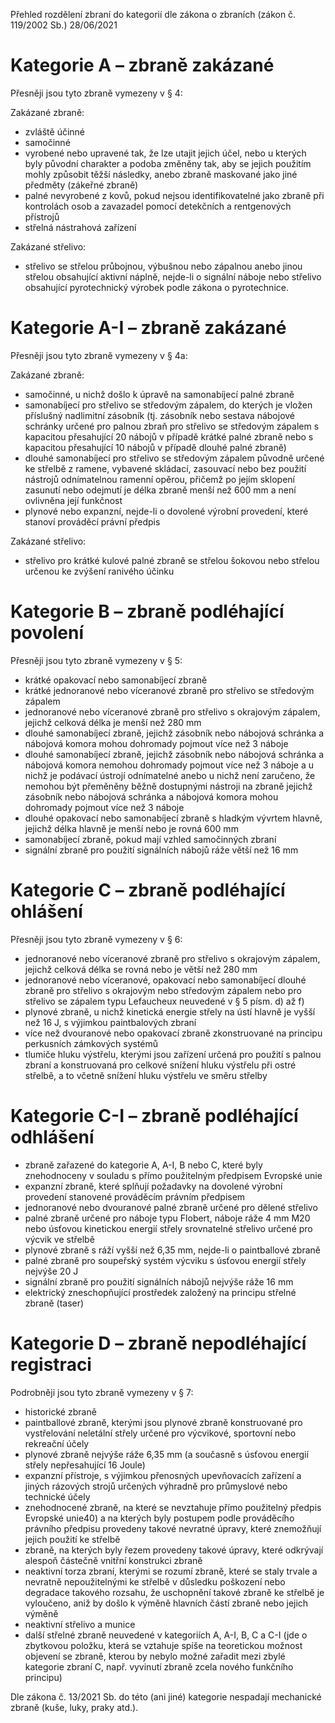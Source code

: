 Přehled rozdělení zbraní do kategorií dle zákona o zbraních (zákon č. 119/2002 Sb.)
28/06/2021


Kategorie A – zbraně zakázané
=============================
Přesněji jsou tyto zbraně vymezeny v § 4:

Zakázané zbraně:

  * zvláště účinné
  * samočinné
  * vyrobené nebo upravené tak, že lze utajit jejich účel, nebo u kterých byly původní charakter
    a podoba změněny tak, aby se jejich použitím mohly způsobit těžší následky, anebo zbraně
 	maskované jako jiné předměty (zákeřné zbraně)
  * palné nevyrobené z kovů, pokud nejsou identifikovatelné jako zbraně při kontrolách osob
    a zavazadel pomocí detekčních a rentgenových přístrojů
  * střelná nástrahová zařízení

Zakázané střelivo:

  * střelivo se střelou průbojnou, výbušnou nebo zápalnou anebo jinou střelou obsahující aktivní
    náplně, nejde-li o signální náboje nebo střelivo obsahující pyrotechnický výrobek podle
	zákona o pyrotechnice.


Kategorie A-I – zbraně zakázané
===============================
Přesněji jsou tyto zbraně vymezeny v § 4a:

Zakázané zbraně:

  * samočinné, u nichž došlo k úpravě na samonabíjecí palné zbraně
  * samonabíjecí pro střelivo se středovým zápalem, do kterých je vložen příslušný nadlimitní
    zásobník (tj. zásobník nebo sestava nábojové schránky určené pro palnou zbraň pro střelivo
	se středovým zápalem s kapacitou přesahující 20 nábojů v případě krátké palné zbraně nebo
	s kapacitou přesahující 10 nábojů v případě dlouhé palné zbraně)
  * dlouhé samonabíjecí pro střelivo se středovým zápalem původně určené ke střelbě z ramene,
    vybavené skládací, zasouvací nebo bez použití nástrojů odnímatelnou ramenní opěrou,
	přičemž po jejím sklopení zasunutí nebo odejmutí je délka zbraně menší než 600 mm a není
	ovlivněna její funkčnost
  * plynové nebo expanzní, nejde-li o dovolené výrobní provedení, které stanoví prováděcí
    právní předpis

Zakázané střelivo:

  * střelivo pro krátké kulové palné zbraně se střelou šokovou nebo střelou určenou ke zvýšení
    ranivého účinku


Kategorie B – zbraně podléhající povolení
=========================================
Přesněji jsou tyto zbraně vymezeny v § 5:

  * krátké opakovací nebo samonabíjecí zbraně
  * krátké jednoranové nebo víceranové zbraně pro střelivo se středovým zápalem
  * jednoranové nebo víceranové zbraně pro střelivo s okrajovým zápalem, jejichž celková délka
    je menší než 280 mm
  * dlouhé samonabíjecí zbraně, jejichž zásobník nebo nábojová schránka a nábojová komora mohou
    dohromady pojmout více než 3 náboje
  * dlouhé samonabíjecí zbraně, jejichž zásobník nebo nábojová schránka a nábojová komora nemohou
    dohromady pojmout více než 3 náboje a u nichž je podávací ústrojí odnímatelné anebo u nichž
	není zaručeno, že nemohou být přeměněny běžně dostupnými nástroji na zbraně jejichž zásobník
	nebo nábojová schránka a nábojová komora mohou dohromady pojmout více než 3 náboje
  * dlouhé opakovací nebo samonabíjecí zbraně s hladkým vývrtem hlavně, jejichž délka hlavně
    je menší nebo je rovná 600 mm
  * samonabíjecí zbraně, pokud mají vzhled samočinných zbraní
  * signální zbraně pro použití signálních nábojů ráže větší než 16 mm


Kategorie C – zbraně podléhající ohlášení
=========================================
Přesněji jsou tyto zbraně vymezeny v § 6:

  * jednoranové nebo víceranové zbraně pro střelivo s okrajovým zápalem, jejichž celková délka
    se rovná nebo je větší než 280 mm
  * jednoranové nebo víceranové, opakovací nebo samonabíjecí dlouhé zbraně pro střelivo
    s okrajovým nebo středovým zápalem nebo pro střelivo se zápalem typu Lefaucheux neuvedené
	v § 5 písm. d) až f)
  * plynové zbraně, u nichž kinetická energie střely na ústí hlavně je vyšší než 16 J,
    s výjimkou paintbalových zbraní
  * více než dvouranové nebo opakovací zbraně zkonstruované na principu perkusních zámkových systémů
  * tlumiče hluku výstřelu, kterými jsou zařízení určená pro použití s palnou zbraní a konstruovaná
    pro celkové snížení hluku výstřelu při ostré střelbě, a to včetně snížení hluku výstřelu
	ve směru střelby


Kategorie C-I – zbraně podléhající odhlášení
============================================

  * zbraně zařazené do kategorie A, A-I, B nebo C, které byly znehodnoceny v souladu s přímo
    použitelným předpisem Evropské unie
  * expanzní zbraně, které splňují požadavky na dovolené výrobní provedení stanovené prováděcím
    právním předpisem
  * jednoranové nebo dvouranové palné zbraně určené pro dělené střelivo
  * palné zbraně určené pro náboje typu Flobert, náboje ráže 4 mm M20 nebo úsťovou kinetickou energií
    střely srovnatelné střelivo určené pro výcvik ve střelbě
  * plynové zbraně s ráží vyšší než 6,35 mm, nejde-li o paintballové zbraně
  * palné zbraně pro soupeřský systém výcviku s úsťovou energií střely nejvýše 20 J
  * signální zbraně pro použití signálních nábojů nejvýše ráže 16 mm
  * elektrický zneschopňující prostředek založený na principu střelné zbraně (taser)


Kategorie D – zbraně nepodléhající registraci
=============================================
Podrobněji jsou tyto zbraně vymezeny v § 7:

  * historické zbraně
  * paintballové zbraně, kterými jsou plynové zbraně konstruované pro vystřelování neletální střely
    určené pro výcvikové, sportovní nebo rekreační účely
  * plynové zbraně nejvýše ráže 6,35 mm (a současně s úsťovou energií střely nepřesahující 16 Joule)
  * expanzní přístroje, s výjimkou přenosných upevňovacích zařízení a jiných rázových strojů určených
    výhradně pro průmyslové nebo technické účely
  * znehodnocené zbraně, na které se nevztahuje přímo použitelný předpis Evropské unie40) a na kterých
    byly postupem podle prováděcího právního předpisu provedeny takové nevratné úpravy, které znemožňují
	jejich použití ke střelbě
  * zbraně, na kterých byly řezem provedeny takové úpravy, které odkrývají alespoň částečně vnitřní
    konstrukci zbraně
  * neaktivní torza zbraní, kterými se rozumí zbraně, které se staly trvale a nevratně nepoužitelnými
    ke střelbě v důsledku poškození nebo degradace takového rozsahu, že uschopnění takové zbraně ke střelbě
 	je vyloučeno, aniž by došlo k výměně hlavních částí zbraně nebo jejich výměně
  * neaktivní střelivo a munice
  * další střelné zbraně neuvedené v kategoriích A, A-I, B, C a C-I (jde o zbytkovou položku, která se vztahuje
    spíše na teoretickou možnost objevení se zbraně, kterou by nebylo možné zařadit mezi zbylé kategorie
	zbraní C, např. vyvinutí zbraně zcela nového funkčního principu)

Dle zákona č. 13/2021 Sb. do této (ani jiné) kategorie nespadají mechanické zbraně (kuše, luky, praky atd.).
